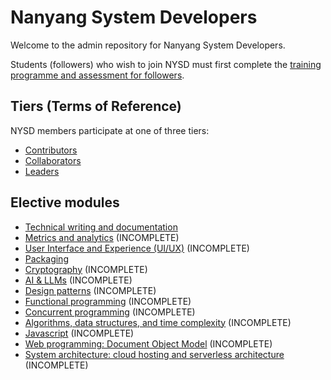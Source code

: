 # Nanyang System Developers

Welcome to the admin repository for Nanyang System Developers.

Students (followers) who wish to join NYSD must first complete the [training programme and assessment for followers](./followers).

## Tiers (Terms of Reference)

NYSD members participate at one of three tiers:
- [Contributors](./contributors)
- [Collaborators](./collaborators)
- [Leaders](./leaders)

## Elective modules

- [Technical writing and documentation](electives/technical-writing-documentation.md)
- [Metrics and analytics](electives/metrics-analytics.md) (INCOMPLETE)
- [User Interface and Experience (UI/UX)](electives/ui-ux.md) (INCOMPLETE)
- [Packaging](electives/packaging.md)
- [Cryptography](electives/cryptography.md) (INCOMPLETE)
- [AI & LLMs](electives/ai-and-llms.md) (INCOMPLETE)
- [Design patterns](electives/design-patterns.md) (INCOMPLETE)
- [Functional programming](electives/functional-programming.md) (INCOMPLETE)
- [Concurrent programming](electives/concurrent-programming.md) (INCOMPLETE)
- [Algorithms, data structures, and time complexity](electives/algorithms-data-structures-time-complexity.md) (INCOMPLETE)
- [Javascript](electives/javascript.md) (INCOMPLETE)
- [Web programming: Document Object Model](electives/web-programming-dom.md) (INCOMPLETE)
- [System architecture: cloud hosting and serverless architecture](electives/system-architecture-cloud-serverless.md) (INCOMPLETE)
